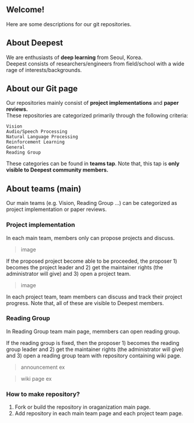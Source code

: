 ## Welcome!
Here are some descriptions for our git repositories. 

## About Deepest 
We are enthusiasts of **deep learning** from Seoul, Korea.  
Deepest consists of researchers/engineers from field/school with a wide rage of interests/backgrounds.

## About our Git page
Our repositories mainly consist of **project implementations** and **paper reviews.**  
These repositories are categorized primarily through the following criteria:  
```
Vision  
Audio/Speech Processing  
Natural Language Processing  
Reinforcement Learning  
General  
Reading Group
```

These categories can be found in **teams tap**. Note that, this tap is **only visible to Deepest community members.**

## About teams (main)  
Our main teams (e.g. Vision, Reading Group ...) can be categorized as project implementation or paper reviews.

### Project implementation  
In each main team, members only can propose projects and discuss. 
> image

If the proposed project become able to be proceeded, the proposer 1) becomes the project leader and 2) get the maintainer rights (the administrator will give) and 3) open a project team.
> image

In each project team, team members can discuss and track their project progress. Note that, all of these are visible to Deepest members.


### Reading Group  
In Reading Group team main page, memnbers can open reading group.

If the reading group is fixed, then the proposer 1) becomes the reading group leader and 2) get the maintainer rights (the administrator will give) and 3) open a reading group team with repository containing wiki page.

> announcement ex

> wiki page ex

### How to make repository?  
1. Fork or build the repository in oraganization main page.  
2. Add repository in each main team page and each project team page.



